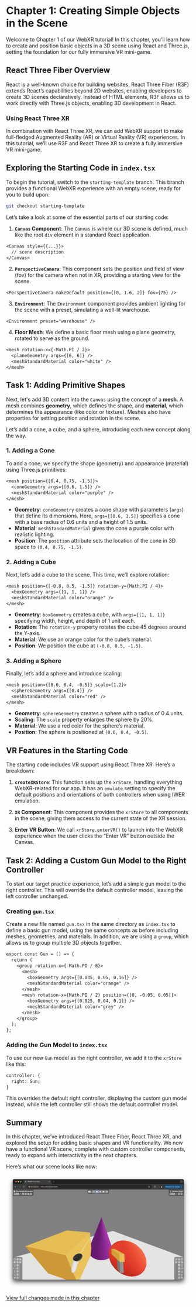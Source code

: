 # Chapter 1: Creating Simple Objects in the Scene

Welcome to Chapter 1 of our WebXR tutorial! In this chapter, you’ll learn how to create and position basic objects in a 3D scene using React and Three.js, setting the foundation for our fully immersive VR mini-game.

## React Three Fiber Overview

React is a well-known choice for building websites. React Three Fiber (R3F) extends React’s capabilities beyond 2D websites, enabling developers to create 3D scenes declaratively. Instead of HTML elements, R3F allows us to work directly with Three.js objects, enabling 3D development in React.

### Using React Three XR

In combination with React Three XR, we can add WebXR support to make full-fledged Augmented Reality (AR) or Virtual Reality (VR) experiences. In this tutorial, we’ll use R3F and React Three XR to create a fully immersive VR mini-game.

## Exploring the Starting Code in `index.tsx`

To begin the tutorial, switch to the `starting-template` branch. This branch provides a functional WebXR experience with an empty scene, ready for you to build upon:

```bash
git checkout starting-template
```

Let’s take a look at some of the essential parts of our starting code:

1. **`Canvas` Component**: The `Canvas` is where our 3D scene is defined, much like the root `div` element in a standard React application.

```tsx
<Canvas style={{...}}>
  // scene description
</Canvas>
```

2. **`PerspectiveCamera`**: This component sets the position and field of view (fov) for the camera when not in XR, providing a starting view for the scene.

```tsx
<PerspectiveCamera makeDefault position={[0, 1.6, 2]} fov={75} />
```

3. **`Environment`**: The `Environment` component provides ambient lighting for the scene with a preset, simulating a well-lit warehouse.

```tsx
<Environment preset="warehouse" />
```

4. **Floor Mesh**: We define a basic floor mesh using a plane geometry, rotated to serve as the ground.

```tsx
<mesh rotation-x={-Math.PI / 2}>
  <planeGeometry args={[6, 6]} />
  <meshStandardMaterial color="white" />
</mesh>
```

## Task 1: Adding Primitive Shapes

Next, let's add 3D content into the `Canvas` using the concept of a **mesh**. A mesh combines **geometry**, which defines the shape, and **material**, which determines the appearance (like color or texture). Meshes also have properties for setting position and rotation in the scene.

Let’s add a cone, a cube, and a sphere, introducing each new concept along the way.

### 1. Adding a Cone

To add a cone, we specify the shape (geometry) and appearance (material) using Three.js primitives:

```tsx
<mesh position={[0.4, 0.75, -1.5]}>
  <coneGeometry args={[0.6, 1.5]} />
  <meshStandardMaterial color="purple" />
</mesh>
```

- **Geometry**: `coneGeometry` creates a cone shape with parameters (`args`) that define its dimensions. Here, `args={[0.6, 1.5]}` specifies a cone with a base radius of 0.6 units and a height of 1.5 units.
- **Material**: `meshStandardMaterial` gives the cone a purple color with realistic lighting.
- **Position**: The `position` attribute sets the location of the cone in 3D space to `(0.4, 0.75, -1.5)`.

### 2. Adding a Cube

Next, let’s add a cube to the scene. This time, we’ll explore rotation:

```tsx
<mesh position={[-0.8, 0.5, -1.5]} rotation-y={Math.PI / 4}>
  <boxGeometry args={[1, 1, 1]} />
  <meshStandardMaterial color="orange" />
</mesh>
```

- **Geometry**: `boxGeometry` creates a cube, with `args={[1, 1, 1]}` specifying width, height, and depth of 1 unit each.
- **Rotation**: The `rotation-y` property rotates the cube 45 degrees around the Y-axis.
- **Material**: We use an orange color for the cube’s material.
- **Position**: We position the cube at `(-0.8, 0.5, -1.5)`.

### 3. Adding a Sphere

Finally, let’s add a sphere and introduce scaling:

```tsx
<mesh position={[0.6, 0.4, -0.5]} scale={1.2}>
  <sphereGeometry args={[0.4]} />
  <meshStandardMaterial color="red" />
</mesh>
```

- **Geometry**: `sphereGeometry` creates a sphere with a radius of 0.4 units.
- **Scaling**: The `scale` property enlarges the sphere by 20%.
- **Material**: We use a red color for the sphere’s material.
- **Position**: The sphere is positioned at `(0.6, 0.4, -0.5)`.

## VR Features in the Starting Code

The starting code includes VR support using React Three XR. Here’s a breakdown:

1. **`createXRStore`**: This function sets up the `xrStore`, handling everything WebXR-related for our app. It has an `emulate` setting to specify the default positions and orientations of both controllers when using IWER emulation.

2. **`XR` Component**: This component provides the `xrStore` to all components in the scene, giving them access to the current state of the XR session.

3. **Enter VR Button**: We call `xrStore.enterVR()` to launch into the WebXR experience when the user clicks the “Enter VR” button outside the Canvas.

## Task 2: Adding a Custom Gun Model to the Right Controller

To start our target practice experience, let’s add a simple gun model to the right controller. This will override the default controller model, leaving the left controller unchanged.

### Creating `gun.tsx`

Create a new file named `gun.tsx` in the same directory as `index.tsx` to define a basic gun model, using the same concepts as before including meshes, geometries, and materials. In addition, we are using a `group`, which allows us to group multiple 3D objects together.

```tsx
export const Gun = () => {
  return (
    <group rotation-x={-Math.PI / 8}>
      <mesh>
        <boxGeometry args={[0.035, 0.05, 0.16]} />
        <meshStandardMaterial color="orange" />
      </mesh>
      <mesh rotation-x={Math.PI / 2} position={[0, -0.05, 0.05]}>
        <boxGeometry args={[0.025, 0.04, 0.1]} />
        <meshStandardMaterial color="grey" />
      </mesh>
    </group>
  );
};
```

### Adding the Gun Model to `index.tsx`

To use our new `Gun` model as the right controller, we add it to the `xrStore` like this:

```tsx
controller: {
  right: Gun;
}
```

This overrides the default right controller, displaying the custom gun model instead, while the left controller still shows the default controller model.

## Summary

In this chapter, we’ve introduced React Three Fiber, React Three XR, and explored the setup for adding basic shapes and VR functionality. We now have a functional VR scene, complete with custom controller components, ready to expand with interactivity in the next chapters.

Here’s what our scene looks like now:

![Scene with Basic Objects](./assets/chapter1.png)

[View full changes made in this chapter](https://github.com/meta-quest/webxr-first-steps-react/compare/starting-template...chapter1)

